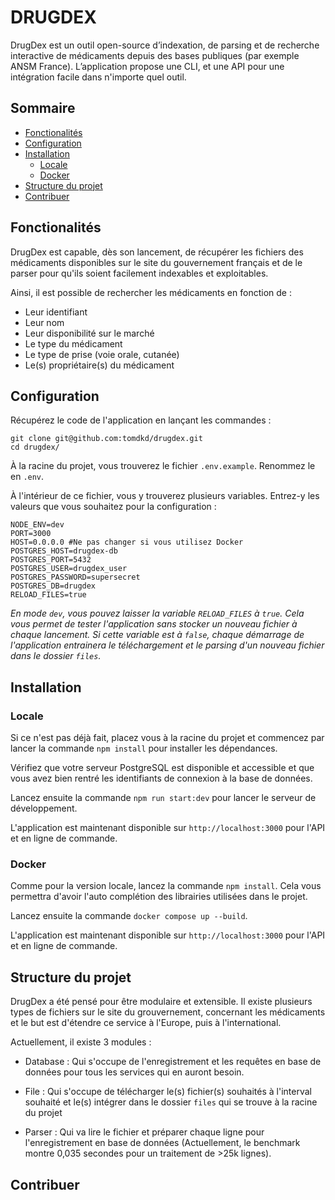 # DRUGDEX

DrugDex est un outil open-source d’indexation, de parsing et de recherche interactive de médicaments depuis des bases publiques (par exemple ANSM France).
L’application propose une CLI, et une API pour une intégration facile dans n'importe quel outil.

## Sommaire
- [Fonctionalités](#fonctionnement)
- [Configuration](#configuration)
- [Installation](#installation)
  - [Locale](#locale)
  - [Docker](#docker)
- [Structure du projet](#structure-du-projet)
- [Contribuer](#contribuer)

## Fonctionalités

DrugDex est capable, dès son lancement, de récupérer les fichiers des médicaments disponibles sur le site du gouvernement français et de le parser pour qu'ils soient facilement indexables et exploitables.

Ainsi, il est possible de rechercher les médicaments en fonction de :
- Leur identifiant
- Leur nom
- Leur disponibilité sur le marché
- Le type du médicament
- Le type de prise (voie orale, cutanée)
- Le(s) propriétaire(s) du médicament

## Configuration

Récupérez le code de l'application en lançant les commandes :
```
git clone git@github.com:tomdkd/drugdex.git
cd drugdex/
```

À la racine du projet, vous trouverez le fichier `.env.example`. Renommez le en `.env`.

À l'intérieur de ce fichier, vous y trouverez plusieurs variables. Entrez-y les valeurs que vous souhaitez pour la configuration :

```
NODE_ENV=dev
PORT=3000
HOST=0.0.0.0 #Ne pas changer si vous utilisez Docker
POSTGRES_HOST=drugdex-db
POSTGRES_PORT=5432
POSTGRES_USER=drugdex_user
POSTGRES_PASSWORD=supersecret
POSTGRES_DB=drugdex
RELOAD_FILES=true
```
*En mode `dev`, vous pouvez laisser la variable `RELOAD_FILES` à `true`. Cela vous permet de tester l'application sans stocker un nouveau fichier à chaque lancement. Si cette variable est à `false`, chaque démarrage de l'application entrainera le téléchargement et le parsing d'un nouveau fichier dans le dossier `files`.*

## Installation
### Locale

Si ce n'est pas déjà fait, placez vous à la racine du projet et commencez par lancer la commande `npm install` pour installer les dépendances.

Vérifiez que votre serveur PostgreSQL est disponible et accessible et que vous avez bien rentré les identifiants de connexion à la base de données.

Lancez ensuite la commande `npm run start:dev` pour lancer le serveur de développement.

L'application est maintenant disponible sur `http://localhost:3000` pour l'API et en ligne de commande.

### Docker

Comme pour la version locale, lancez la commande `npm install`. Cela vous permettra d'avoir l'auto complétion des librairies utilisées dans le projet.

Lancez ensuite la commande `docker compose up --build`.

L'application est maintenant disponible sur `http://localhost:3000` pour l'API et en ligne de commande.

## Structure du projet

DrugDex a été pensé pour être modulaire et extensible.
Il existe plusieurs types de fichiers sur le site du grouvernement, concernant les médicaments et le but est d'étendre ce service à l'Europe, puis à l'international.

Actuellement, il existe 3 modules : 
- Database : Qui s'occupe de l'enregistrement et les requêtes en base de données pour tous les services qui en auront besoin.

- File : Qui s'occupe de télécharger le(s) fichier(s) souhaités à l'interval souhaité et le(s) intégrer dans le dossier `files` qui se trouve à la racine du projet

- Parser : Qui va lire le fichier et préparer chaque ligne pour l'enregistrement en base de données (Actuellement, le benchmark montre 0,035 secondes pour un traitement de >25k lignes).

## Contribuer